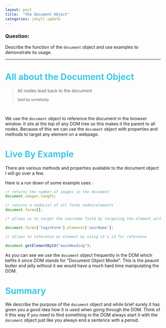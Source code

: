 ```yaml
---
layout: post
title:  "The document Object"
categories: jekyll update
---
```


### Question:
Describe the function of the `document` object and use examples to demonstrate its usage.

<hr>

<h1 style="color:#3CCAE6">All about the Document Object</h1>

<blockquote>
  <p>All nodes lead back to the document </p>
  <small>Said by somebody</small>
</blockquote>

<br>

We use the `document` object to reference the document in the browser window. It sits at the top of any DOM tree so this makes it the parent to all nodes. Because of this we can use the `document` object with properties and methods to target any element on a webpage. 

<h1 style="color:#3CCAE6">Live By Example</h1>

There are various methods and properties available to the document object I will go over a few. 

Here is a run down of some example uses :

```javascript
// returns the number of images in the document
document.images.length;

// returns a nodeList of all forms nodes/elements
document.forms[];

/* allows us to target the username field by targeting the element with name="userName" */

document.forms['loginForm'].elements['userName'];

// allows to reference an element by using it's id for reference

document.getElementById("mainHeading");

```

As you can see we use the `document` object frequently in the DOM which befits it since DOM stands for "Document Object Model". This is the peaunt butter and jelly without it we would have a much hard time manipulating the DOM. 

<h1 style="color:#3CCAE6">Summary</h1>

We describe the purpose of the `document` object and while brief surely it has given you a good idea how it is used when going through the DOM. Think of it this way if you need to find something in the DOM always start it with the `document` object just like you always end a sentence with a period. 

<br>
<br>

